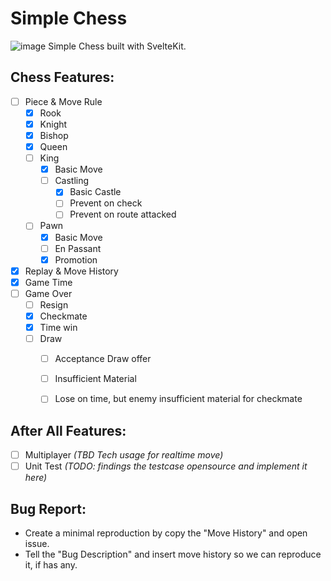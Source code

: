 # Simple Chess

![image](https://github.com/WailanTirajoh/sveltekit-chess/assets/53980548/36da06d8-b5ed-4c05-b2dc-7ae9f340ba17)
Simple Chess built with SvelteKit.


## Chess Features:
- [ ] Piece & Move Rule
  - [x] Rook
  - [x] Knight
  - [x] Bishop
  - [x] Queen
  - [ ] King
    - [x] Basic Move
    - [ ] Castling
      - [x] Basic Castle
      - [ ] Prevent on check
      - [ ] Prevent on route attacked
  - [ ] Pawn
    - [x] Basic Move 
    - [ ] En Passant
    - [x] Promotion
- [x] Replay & Move History
- [x] Game Time
- [ ] Game Over
    - [ ] Resign
    - [x] Checkmate
    - [x] Time win
    - [ ] Draw
      - [ ] Acceptance Draw offer
      - [ ] Insufficient Material
      - [ ] Lose on time, but enemy insufficient material for checkmate


## After All Features:
- [ ] Multiplayer _(TBD Tech usage for realtime move)_
- [ ] Unit Test _(TODO: findings the testcase opensource and implement it here)_

## Bug Report:
- Create a minimal reproduction by copy the "Move History" and open issue.
- Tell the "Bug Description" and insert move history so we can reproduce it, if has any.
